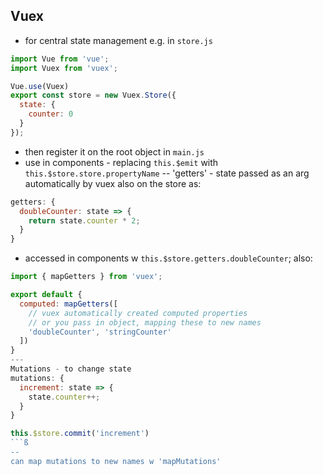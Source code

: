 ## Vuex
- for central state management
e.g. in `store.js`
```javascript
import Vue from 'vue';
import Vuex from 'vuex';

Vue.use(Vuex)
export const store = new Vuex.Store({
  state: {
    counter: 0
  }
});
```
- then register it on the root object in `main.js`
- use in components - replacing `this.$emit` with `this.$store.store.propertyName`
--
'getters' - state passed as an arg automatically by vuex
also on the store as:
```javascript
getters: {
  doubleCounter: state => {
    return state.counter * 2;
  }
}
```
- accessed in components w `this.$store.getters.doubleCounter`;
also:
```javascript
import { mapGetters } from 'vuex';

export default {
  computed: mapGetters([
    // vuex automatically created computed properties
    // or you pass in object, mapping these to new names
    'doubleCounter', 'stringCounter'
  ])
}
---
Mutations - to change state
mutations: {
  increment: state => {
    state.counter++;
  }
}

this.$store.commit('increment')
```ß
--
can map mutations to new names w 'mapMutations'
